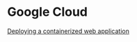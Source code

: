 # Google Cloud

[Deploying a containerized web application](https://cloud.google.com/kubernetes-engine/docs/tutorials/hello-app)